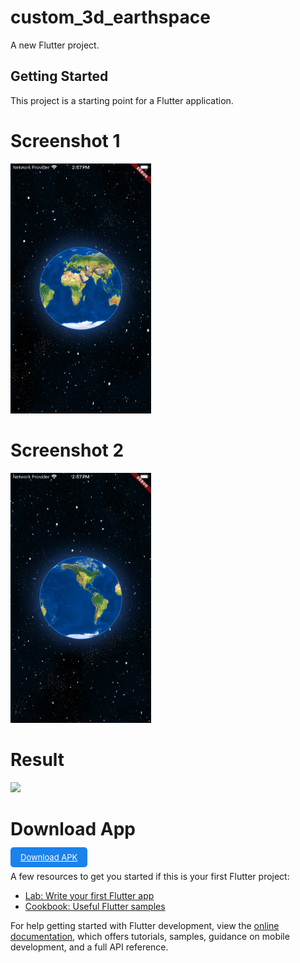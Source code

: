 # custom_3d_earthspace

A new Flutter project.

## Getting Started

This project is a starting point for a Flutter application.


# Screenshot 1

<img src="https://github.com/Mirzaazmath/custom_3d_earth_with_space_flutter/blob/main/assets/output/Screenshot1.png" height="400">


# Screenshot 2

<img src="https://github.com/Mirzaazmath/custom_3d_earth_with_space_flutter/blob/main/assets/output/Screenshot2.png" height="400">



# Result

<img src="https://github.com/Mirzaazmath/custom_3d_earth_with_space_flutter/blob/main/assets/output/result.gif" height="400">




# Download App


<a href="https://github.com/Mirzaazmath/custom_3d_earth_with_space_flutter/blob/main/assets/output/app-release.apk" style="background: #1B82EC; border-radius: 5px; font-size: 13px; line-height: 15px; text-align: center; color: #FFFFFF; padding: 8px 16px; outline: none; border: none;">Download APK</a>

A few resources to get you started if this is your first Flutter project:

- [Lab: Write your first Flutter app](https://docs.flutter.dev/get-started/codelab)
- [Cookbook: Useful Flutter samples](https://docs.flutter.dev/cookbook)

For help getting started with Flutter development, view the
[online documentation](https://docs.flutter.dev/), which offers tutorials,
samples, guidance on mobile development, and a full API reference.

